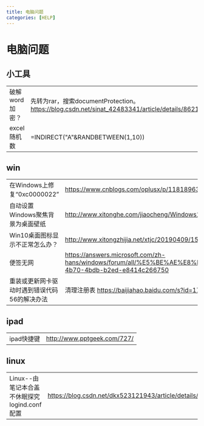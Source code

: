 ```yaml
---
title: 电脑问题
categories: [HELP]
---
```


# 电脑问题



## 小工具

|                |                                                              |
| -------------- | ------------------------------------------------------------ |
| 破解word加密？ | 先转为rar，搜索documentProtection。https://blog.csdn.net/sinat_42483341/article/details/86219258 |
| excel随机数    | =INDIRECT("A"&RANDBETWEEN(1,10))                             |



## win

|                                              |                                                              |
| -------------------------------------------- | ------------------------------------------------------------ |
| 在Windows上修复“0xc0000022”                  | https://www.cnblogs.com/oplusx/p/11818963.html               |
| 自动设置Windows聚焦背景为桌面壁纸            | http://www.xitonghe.com/jiaocheng/Windows10-9338.html        |
| Win10桌面图标显示不正常怎么办？              | http://www.xitongzhijia.net/xtjc/20190409/153615.html        |
| 便签无网                                     | https://answers.microsoft.com/zh-hans/windows/forum/all/%E5%BE%AE%E8%BD%AF%E8%87%AA%E5%B8%A6%E5%BA%94/c5345e6f-4b70-4bdb-b2ed-e8414c266750 |
| 重装或更新网卡驱动时遇到错误代码56的解决办法 | 清理注册表 https://baijiahao.baidu.com/s?id=1713227398841422660&wfr=spider&for=pc&searchword= |



## ipad

|            |                             |
| ---------- | --------------------------- |
| ipad快捷键 | http://www.pptgeek.com/727/ |



## linux

|                                              |                                                             |
| -------------------------------------------- | ----------------------------------------------------------- |
| Linux--由笔记本合盖不休眠探究logind.conf配置 | https://blog.csdn.net/dkx523121943/article/details/81545799 |





